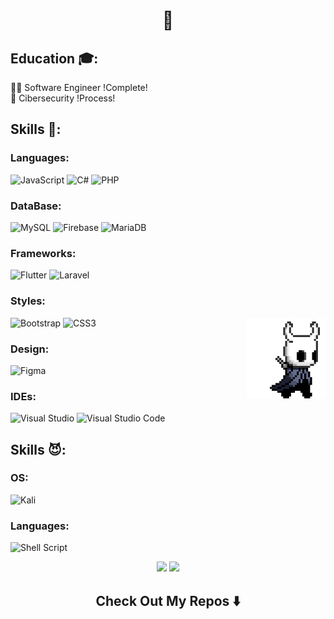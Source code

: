<h1 align="center"> 🙋 </h1>

## Education 🎓: 
👨‍💻 Software Engineer !Complete! 
<br>
🐧 Cibersecurity !Process!



## Skills 👼: 

### Languages: 

![JavaScript](https://shields.io/badge/JavaScript-F7DF1E?logo=JavaScript&logoColor=000&style=flat-square)
![C#](https://img.shields.io/badge/c%23-%23239120.svg?style=for-the-badge&logo=csharp&logoColor=white)
![PHP](https://img.shields.io/badge/php-%23777BB4.svg?style=for-the-badge&logo=php&logoColor=white)

### DataBase: 
![MySQL](https://img.shields.io/badge/mysql-%2300f.svg?style=for-the-badge&logo=mysql&logoColor=white)
![Firebase](https://img.shields.io/badge/Firebase-039BE5?style=for-the-badge&logo=Firebase&logoColor=white)
![MariaDB](https://img.shields.io/badge/MariaDB-003545?style=for-the-badge&logo=mariadb&logoColor=white)

### Frameworks: 
![Flutter](https://img.shields.io/badge/Flutter-%2302569B.svg?style=for-the-badge&logo=Flutter&logoColor=white)
![Laravel](https://img.shields.io/badge/laravel-%23FF2D20.svg?style=for-the-badge&logo=laravel&logoColor=white)

### Styles: 
![Bootstrap](https://img.shields.io/badge/bootstrap-%238511FA.svg?style=for-the-badge&logo=bootstrap&logoColor=white)
![CSS3](https://img.shields.io/badge/css3-%231572B6.svg?style=for-the-badge&logo=css3&logoColor=white)
<img width="25%" align="right" alt="Github" src="https://raw.githubusercontent.com/TanZng/TanZng/master/assets/hollor_knight3.gif" />

### Design: 

![Figma](https://img.shields.io/badge/figma-%23F24E1E.svg?style=for-the-badge&logo=figma&logoColor=white)

### IDEs: 
![Visual Studio](https://img.shields.io/badge/Visual%20Studio-5C2D91.svg?style=for-the-badge&logo=visual-studio&logoColor=white)
![Visual Studio Code](https://img.shields.io/badge/Visual%20Studio%20Code-0078d7.svg?style=for-the-badge&logo=visual-studio-code&logoColor=white)

## Skills 😈: 

### OS: 
![Kali](https://img.shields.io/badge/Kali-268BEE?style=for-the-badge&logo=kalilinux&logoColor=white)

### Languages:
![Shell Script](https://img.shields.io/badge/shell_script-%23121011.svg?style=for-the-badge&logo=gnu-bash&logoColor=white)

<p align="center">
<a href="https://www.linkedin.com/in/fmesias/"><img src="https://img.shields.io/badge/-Francisco Mesias-0077B5?style=flat&logo=Linkedin&logoColor=white"/></a>
<a href="https://themesias.github.io/portafolio/"><img src="https://img.shields.io/badge/-Personal Web-yellow"/></a>

<h2  align="center"> Check Out My Repos ⬇️ </h2>
